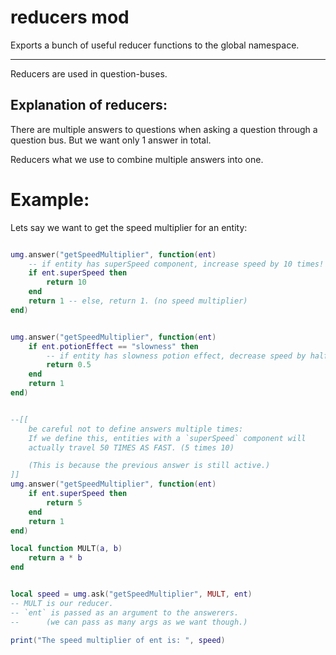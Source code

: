 

# reducers mod

Exports a bunch of useful reducer functions to the global namespace.

--------------

Reducers are used in question-buses.


## Explanation of reducers:

There are multiple answers to questions when asking a question through a question bus.
But we want only 1 answer in total.

Reducers what we use to combine multiple answers into one.


# Example:

Lets say we want to get the speed multiplier for an entity:
```lua

umg.answer("getSpeedMultiplier", function(ent)
    -- if entity has superSpeed component, increase speed by 10 times!
    if ent.superSpeed then
        return 10
    end
    return 1 -- else, return 1. (no speed multiplier)
end)


umg.answer("getSpeedMultiplier", function(ent)
    if ent.potionEffect == "slowness" then
        -- if entity has slowness potion effect, decrease speed by half.
        return 0.5
    end
    return 1
end)


--[[
    be careful not to define answers multiple times:
    If we define this, entities with a `superSpeed` component will
    actually travel 50 TIMES AS FAST. (5 times 10)

    (This is because the previous answer is still active.)
]]
umg.answer("getSpeedMultiplier", function(ent)
    if ent.superSpeed then
        return 5
    end
    return 1
end)

```


```lua
local function MULT(a, b)
    return a * b
end


local speed = umg.ask("getSpeedMultiplier", MULT, ent)
-- MULT is our reducer.
-- `ent` is passed as an argument to the answerers.
--      (we can pass as many args as we want though.)

print("The speed multiplier of ent is: ", speed)

```

